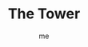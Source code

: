 ---
# basics
title     		 : "The Tower"
token					 : 'major-16'
card_type			 : '' # major, minor, court
layout				 : "tarot-card"
author    		 : 'me'
one_liner 		 : "Demolition, upheaval, deconstruction, disaster, destruction"
alt_names			 : []
images				 : ['/assets/images/tarot/rws/rw-major-16.jpg']
keywords			 : ['Demolition', 'upheaval', 'deconstruction', 'disaster', 'destruction']
url						 : 'tarot/cards/major-16'
aliases				 : ['the-tower', 'tower']

meaning_light  : "Breaking out of old, confining habits and mindsets. Clearing the way for new growth. Dispelling the influence of an inflated ego. Getting back to basics. Stripping away harmful illusions. Receiving sudden insight."

meaning_shadow : "Clinging to traditions that repress growth. Engaging in willful blindness. Rejecting evidence that change is needed. Ignoring guidance from a higher power. Maliciously engaging in destructive behavior."

# more detail
correspondence_suit 				: ""
correspondence_archetype 		: "The Shattered Ego"
correspondence_hebrew 			: "Pe[as]/Open Mouth/80"
correspondence_element 			: ""
correspondence_planet 			: "Mars"
correspondence_astrological : "Aries"
correspondence_mystical 		: "The Tower of Babel. The destruction of Sodom and Gomorrah. Shiva’s destructive dance. The lightning of Zeus and Thor."
correspondence_story 				: "In a moment of intense crisis, the main character apparently loses all. Alternatively, the utter setback at the end of act 2."

advice_relationships 	 : "Extinguish old flames before they have an opportunity to dampen promising new relationships. Despite the pain involved, a clean break is healthier than a lingering, drawn-out departure. Break down the walls and communicate honestly about what’s really happening."

advice_work 					 : "Sacrifice some sacred cows. Harsh criticism from above can clear ground for a new breakthrough. Something is blocking progress; identify it and boldly sweep it aside. Document everything; should the climate suddenly change, you want your ducks in a row."

advice_spirituality 	 : "Loss clears away the debris of the past, opening up new ground for new growth. As your heart opens, let old scar tissue fall away. Rather than live in fear of sudden loss, recognize that none of us owns anything. Practice detachment."

advice_personal_growth : "Identify what holds you back and attack it. Embrace bold change. Criticism may come; if so, search each barbed word for a kernel of much-needed truth. Some of life’s greatest lessons are tough ones! With time, a bruised ego can become fertile ground for personal growth and maturity."

advice_fortune_telling : "Impending disaster. Cancel plans and reverse decisions. Someone wants to take you down a notch or two. Don’t hold back; say what you really mean."

questions	: ["In what ways have you hit bottom?", "How might the current situation dramatically alter my perspective?", "How might this loss open the door for new growth?", "What attitudes need to be struck down before I proceed?"]

# referenced in the symbols.toml data file
symbols	  : ['7', 'lighting-bolt', 'darkness', 'toppled-crown', 'falling-bodies']

# metadata
suppress_topnav : true
related_cards 	: []

---